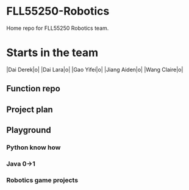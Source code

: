 # FLL55250-Robotics
Home repo for FLL55250 Robotics team. 

# Starts in the team
|Dai Derek|o|
|Dai Lara|o|
|Gao Yifei|o|
|Jiang Aiden|o|
|Wang Claire|o|


## Function repo


## Project plan


## Playground

### Python know how

### Java 0->1

### Robotics game projects
